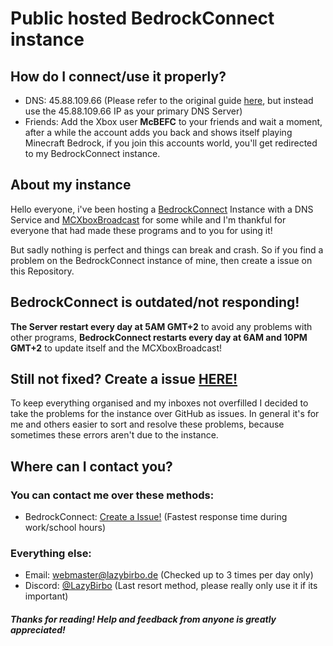 
# Public hosted BedrockConnect instance

## How do I connect/use it properly?

 - DNS: 45.88.109.66 (Please refer to the original guide [here](https://github.com/Pugmatt/BedrockConnect?tab=readme-ov-file#tutorials), but instead use the 45.88.109.66 IP as your primary DNS Server)
 - Friends: Add the Xbox user **McBEFC** to your friends and wait a moment, after a while the account adds you back and shows itself playing Minecraft Bedrock, if you join this accounts world, you'll get redirected to my BedrockConnect instance.

## About my instance
Hello everyone, i've been hosting a [BedrockConnect](https://github.com/Pugmatt/BedrockConnect) Instance with a DNS Service and [MCXboxBroadcast](https://github.com/rtm516/MCXboxBroadcast) for some while and I'm thankful for everyone that had made these programs and to you for using it!

But sadly nothing is perfect and things can break and crash. So if you find a problem on the BedrockConnect instance of mine, then create a issue on this Repository.

## BedrockConnect is outdated/not responding!
**The Server restart every day at 5AM GMT+2** to avoid any problems with other programs, **BedrockConnect restarts every day at 6AM and 10PM GMT+2** to update itself and the MCXboxBroadcast! 
## Still not fixed? Create a issue [HERE!](https://github.com/LazyBirb/LazyBirb/issues/new/choose)
To keep everything organised and my inboxes not overfilled I decided to take the problems for the instance over GitHub as issues. In general it's for me and others easier to sort and resolve these problems, because sometimes these errors aren't due to the instance.
## Where can I contact you?
### You can contact me over these methods:
- BedrockConnect: [Create a Issue!](https://github.com/LazyBirb/LazyBirb/issues/new/choose) (Fastest response time during work/school hours)
### Everything else:
- Email: webmaster@lazybirbo.de (Checked up to 3 times per day only)
- Discord: [@LazyBirbo](https://discord.com/users/589383269594693645) (Last resort method, please really only use it if its important)
 



##### Thanks for reading! Help and feedback from anyone is greatly appreciated!
